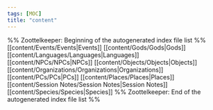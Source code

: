 ```yaml
---
tags: [MOC]
title: "content"
---
```


%% Zoottelkeeper: Beginning of the autogenerated index file list  %%
 [[content/Events/Events|Events]]
 [[content/Gods/Gods|Gods]]
 [[content/Languages/Languages|Languages]]
 [[content/NPCs/NPCs|NPCs]]
 [[content/Objects/Objects|Objects]]
 [[content/Organizations/Organizations|Organizations]]
 [[content/PCs/PCs|PCs]]
 [[content/Places/Places|Places]]
 [[content/Session Notes/Session Notes|Session Notes]]
 [[content/Species/Species|Species]]
%% Zoottelkeeper: End of the autogenerated index file list  %%

